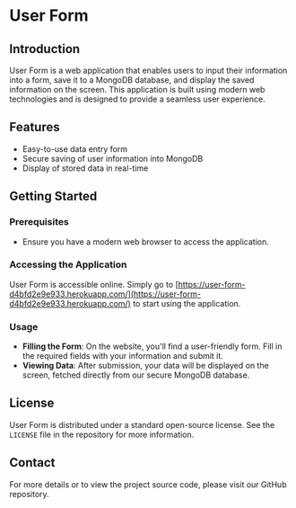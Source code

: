 # User Form

## Introduction
User Form is a web application that enables users to input their information into a form, save it to a MongoDB database, and display the saved information on the screen. This application is built using modern web technologies and is designed to provide a seamless user experience.

## Features
- Easy-to-use data entry form
- Secure saving of user information into MongoDB
- Display of stored data in real-time

## Getting Started

### Prerequisites
- Ensure you have a modern web browser to access the application.

### Accessing the Application
User Form is accessible online. Simply go to [https://user-form-d4bfd2e9e933.herokuapp.com/](https://user-form-d4bfd2e9e933.herokuapp.com/) to start using the application.

### Usage
- **Filling the Form**: On the website, you'll find a user-friendly form. Fill in the required fields with your information and submit it.
- **Viewing Data**: After submission, your data will be displayed on the screen, fetched directly from our secure MongoDB database.

## License
User Form is distributed under a standard open-source license. See the `LICENSE` file in the repository for more information.

## Contact
For more details or to view the project source code, please visit our GitHub repository.